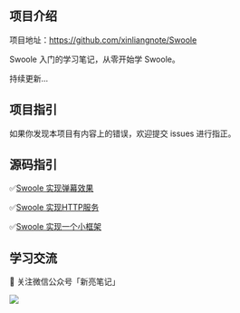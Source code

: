 ## 项目介绍

项目地址：https://github.com/xinliangnote/Swoole

Swoole 入门的学习笔记，从零开始学 Swoole。

持续更新... 

## 项目指引

如果你发现本项目有内容上的错误，欢迎提交 issues 进行指正。

## 源码指引

:white_check_mark:[Swoole 实现弹幕效果](https://github.com/xinliangnote/Swoole/blob/master/codes/04-Swoole%20WebSocket%20的应用)

:white_check_mark:[Swoole 实现HTTP服务](https://github.com/xinliangnote/Swoole/blob/master/codes/05-Swoole%20HTTP%20的应用)

:white_check_mark:[Swoole 实现一个小框架](https://github.com/xinliangnote/Swoole/blob/master/codes/07-Swoole%20整合成一个小框架)


## 学习交流

:star2: 关注微信公众号「新亮笔记」

![](https://github.com/xinliangnote/Go/blob/master/00-基础语法/images/qr.jpg)
